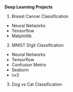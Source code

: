 **Deep Learning Projects**

1) Breast Cancer Classification 
- Neural Networks
- Tensorflow
- Matplotlib

2) MNIST Digit Classification
- Neural Networks
- Tensorflow
- Confusion Metrix
- Seaborn
- cv2

3) Dog vs Cat Classification
